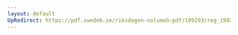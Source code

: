 ```yaml
---
layout: default
UpRedirect: https://pdf.swedeb.se/riksdagen-volumeG-pdf/199293/reg_199293/reg_199293_0146.pdf
---
```

